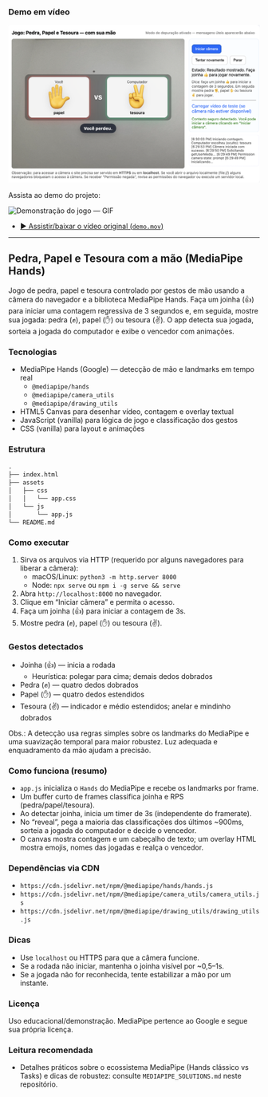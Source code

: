 ### Demo em vídeo

![Demonstração do jogo — estática](assets/img/demo.png)

Assista ao demo do projeto:

![Demonstração do jogo — GIF](assets/img/demo.gif)

- [▶️ Assistir/baixar o vídeo original (`demo.mov`)](demo.mov)

---

## Pedra, Papel e Tesoura com a mão (MediaPipe Hands)

Jogo de pedra, papel e tesoura controlado por gestos de mão usando a câmera do navegador e a biblioteca MediaPipe Hands. Faça um joinha (👍) para iniciar uma contagem regressiva de 3 segundos e, em seguida, mostre sua jogada: pedra (✊), papel (✋) ou tesoura (✌️). O app detecta sua jogada, sorteia a jogada do computador e exibe o vencedor com animações.

### Tecnologias
- MediaPipe Hands (Google) — detecção de mão e landmarks em tempo real
  - `@mediapipe/hands`
  - `@mediapipe/camera_utils`
  - `@mediapipe/drawing_utils`
- HTML5 Canvas para desenhar vídeo, contagem e overlay textual
- JavaScript (vanilla) para lógica de jogo e classificação dos gestos
- CSS (vanilla) para layout e animações

### Estrutura
```
.
├── index.html
├── assets
│   ├── css
│   │   └── app.css
│   └── js
│       └── app.js
└── README.md
```

### Como executar
1. Sirva os arquivos via HTTP (requerido por alguns navegadores para liberar a câmera):
   - macOS/Linux: `python3 -m http.server 8000`
   - Node: `npx serve` ou `npm i -g serve && serve`
2. Abra `http://localhost:8000` no navegador.
3. Clique em “Iniciar câmera” e permita o acesso.
4. Faça um joinha (👍) para iniciar a contagem de 3s.
5. Mostre pedra (✊), papel (✋) ou tesoura (✌️).

### Gestos detectados
- Joinha (👍) — inicia a rodada
  - Heurística: polegar para cima; demais dedos dobrados
- Pedra (✊) — quatro dedos dobrados
- Papel (✋) — quatro dedos estendidos
- Tesoura (✌️) — indicador e médio estendidos; anelar e mindinho dobrados

Obs.: A detecção usa regras simples sobre os landmarks do MediaPipe e uma suavização temporal para maior robustez. Luz adequada e enquadramento da mão ajudam a precisão.

### Como funciona (resumo)
- `app.js` inicializa o `Hands` do MediaPipe e recebe os landmarks por frame.
- Um buffer curto de frames classifica joinha e RPS (pedra/papel/tesoura).
- Ao detectar joinha, inicia um timer de 3s (independente do framerate).
- No “reveal”, pega a maioria das classificações dos últimos ~900ms, sorteia a jogada do computador e decide o vencedor.
- O canvas mostra contagem e um cabeçalho de texto; um overlay HTML mostra emojis, nomes das jogadas e realça o vencedor.

### Dependências via CDN
- `https://cdn.jsdelivr.net/npm/@mediapipe/hands/hands.js`
- `https://cdn.jsdelivr.net/npm/@mediapipe/camera_utils/camera_utils.js`
- `https://cdn.jsdelivr.net/npm/@mediapipe/drawing_utils/drawing_utils.js`

### Dicas
- Use `localhost` ou HTTPS para que a câmera funcione.
- Se a rodada não iniciar, mantenha o joinha visível por ~0,5–1s.
- Se a jogada não for reconhecida, tente estabilizar a mão por um instante.

### Licença
Uso educacional/demonstração. MediaPipe pertence ao Google e segue sua própria licença.


### Leitura recomendada
- Detalhes práticos sobre o ecossistema MediaPipe (Hands clássico vs Tasks) e dicas de robustez: consulte `MEDIAPIPE_SOLUTIONS.md` neste repositório.


